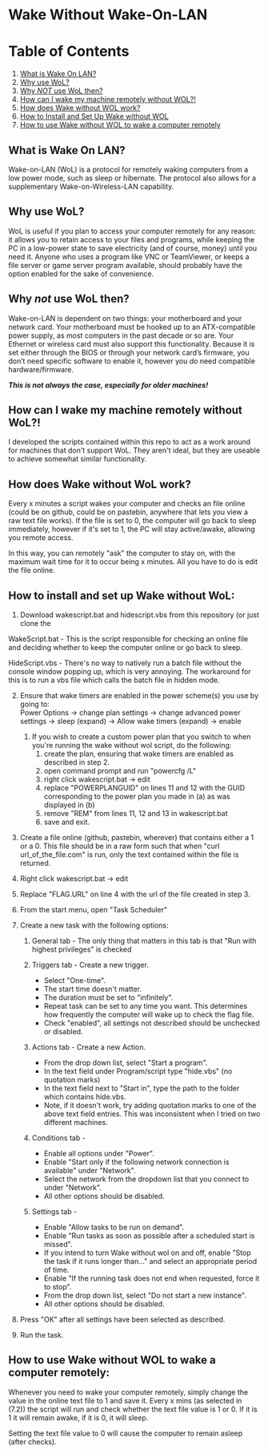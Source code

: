 # Wake Without Wake-On-LAN

# Table of Contents

1. [What is Wake On LAN?](#what-is-wake-on-lan)
2. [Why use WoL?](#why-use-wol)
3. [Why *NOT* use WoL then?](#why-not-use-wol-then)
4. [How can I wake my machine remotely without WOL?!](#how-can-i-wake-my-machine-remotely-without-wol)
5. [How does Wake without WOL work?](#how-dows-wake-without-wol-work)
6. [How to Install and Set Up Wake without WOL](#how-to-install-and-set-up-wake-without-wol)
7. [How to use Wake without WOL to wake a computer remotely](#how-to-use-wake-without-wol-to-wake-a-computer-remotely)


## What is Wake On LAN?<a name="what-is-wake-on-lan"></a>

Wake-on-LAN (WoL) is a protocol for remotely waking computers from a low power mode, such as sleep or hibernate. The protocol also allows for a supplementary Wake-on-Wireless-LAN capability.

## Why use WoL?<a name="why-use-wol"></a>

WoL is useful if you plan to access your computer remotely for any reason: it allows you to retain access to your files and programs, while keeping the PC in a low-power state to save electricity (and of course, money) until you need it. Anyone who uses a program like VNC or TeamViewer, or keeps a file server or game server program available, should probably have the option enabled for the sake of convenience.

## Why *not* use WoL then?<a name="why-not-use-wol-then"></a>

Wake-on-LAN is dependent on two things: your motherboard and your network card. Your motherboard must be hooked up to an ATX-compatible power supply, as most computers in the past decade or so are. Your Ethernet or wireless card must also support this functionality. Because it is set either through the BIOS or through your network card’s firmware, you don’t need specific software to enable it, however you *do* need compatible hardware/firmware.

_**This is not always the case, especially for older machines!**_

## How can I wake my machine remotely without WoL?!<a name="how-can-i-wake-my-machine-remotely-without-wol"></a>

I developed the scripts contained within this repo to act as a work around for machines that don't support WoL. They aren't ideal, but they are useable to achieve somewhat similar functionality.

## How does Wake without WoL work?<a name="how-dows-wake-without-wol-work"></a>

Every x minutes a script wakes your computer and checks an file online (could be on github, could be on pastebin, anywhere that lets you view a raw text file works). If the file is set to 0, the computer will go back to sleep immediately, however if it's set to 1, the PC will stay active/awake, allowing you remote access.

In this way, you can remotely "ask" the computer to stay on, with the maximum wait time for it to occur being x minutes. All you have to do is edit the file online.

## How to install and set up Wake without WoL:<a name="how-to-install-and-set-up-wake-without-wol"></a>

1. Download wakescript.bat and hidescript.vbs from this repository (or just clone the 

 WakeScript.bat - This is the script responsible for checking an online file and deciding whether to keep the computer online or go back to sleep. 

 HideScript.vbs - There's no way to natively run a batch file without the console window popping up, which is very annoying. The workaround for this is to run a vbs file which calls the batch file in hidden mode.

2. Ensure that wake timers are enabled in the power scheme(s) you use by going to:  
Power Options -> change plan settings -> change advanced power settings -> sleep (expand) -> Allow wake timers (expand) -> enable
    1. If you wish to create a custom power plan that you switch to when you're running the wake without wol script, do the following:
        1. create the plan, ensuring that wake timers are enabled as described in step 2.
        2. open command prompt and run "powercfg /L"
        3. right click wakescript.bat -> edit
        4. replace "POWERPLANGUID" on lines 11 and 12 with the GUID corresponding to the power plan you made in (a) as was displayed in (b)
        5. remove "REM" from lines 11, 12 and 13 in wakescript.bat
        6. save and exit.

3. Create a file online (github, pastebin, wherever) that contains either a 1 or a 0. This file should be in a raw form such that when "curl url\_of\_the\_file.com" is run, only the text contained within the file is returned.

4. Right click wakescript.bat -> edit

5. Replace "FLAG.URL" on line 4 with the url of the file created in step 3.

6. From the start menu, open "Task Scheduler"

7. Create a new task with the following options:
    1. General tab - The only thing that matters in this tab is that "Run with highest privileges" is checked
    2. Triggers tab - Create a new trigger. 
        - Select "One-time".
        - The start time doesn't matter. 
        - The duration must be set to "infinitely".
        - Repeat task can be set to any time you want. This determines how frequently the computer will wake up to check the flag file.
        - Check "enabled", all settings not described should be unchecked or disabled.
    3. Actions tab - Create a new Action.
        - From the drop down list, select "Start a program".
        - In the text field under Program/script type "hide.vbs" (no quotation marks)
        - In the text field next to "Start in", type the path to the folder which contains hide.vbs. 
        - Note, if it doesn't work, try adding quotation marks to one of the above text field entries. This was inconsistent when I tried on two different machines.

    4. Conditions tab - 
        - Enable all options under "Power".
        - Enable "Start only if the following network connection is available" under "Network".
        - Select the network from the dropdown list that you connect to under "Network".
        - All other options should be disabled.

    5. Settings tab - 
        - Enable "Allow tasks to be run on demand".
        - Enable "Run tasks as soon as possible after a scheduled start is missed". 
        - If you intend to turn Wake without wol on and off, enable "Stop the task if it runs longer than..." and select an appropriate period of time.
        - Enable "If the running task does not end when requested, force it to stop".
        - From the drop down list, select "Do not start a new instance".
        - All other options should be disabled.
8. Press "OK" after all settings have been selected as described.

9. Run the task.


## How to use Wake without WOL to wake a computer remotely:<a name="how-to-use-wake-without-wol-to-wake-a-computer-remotely"></a>

Whenever you need to wake your computer remotely, simply change the value in the online text file to 1 and save it. Every x mins (as selected in (7.2)) the script will run and check whether the text file value is 1 or 0. If it is 1 it will remain awake, if it is 0, it will sleep.

Setting the text file value to 0 will cause the computer to remain asleep (after checks).